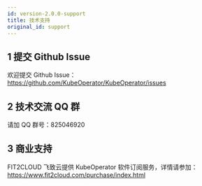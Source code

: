 ```yaml
---
id: version-2.0.0-support
title: 技术支持
original_id: support
---
```


## 1 提交 Github Issue

欢迎提交 Github Issue：https://github.com/KubeOperator/KubeOperator/issues

## 2 技术交流 QQ 群

请加 QQ 群号：825046920

## 3 商业支持

FIT2CLOUD 飞致云提供 KubeOperator 软件订阅服务，详情请参加： https://www.fit2cloud.com/purchase/index.html